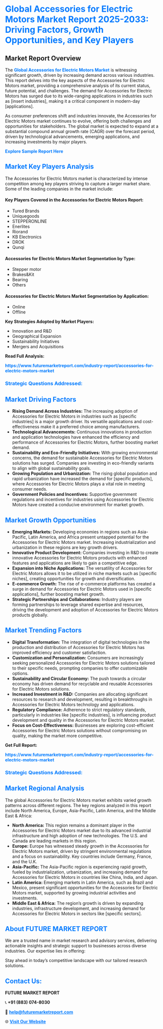 <h1 style="color: #007BFF;">Global Accessories for Electric Motors Market Report 2025-2033: Driving Factors, Growth Opportunities, and Key Players</h1>

<section id="overview">
<h2>Market Report Overview</h2>
<p>The <a href="https://www.futuremarketreport.com/industry-report/accessories-for-electric-motors-market" style="color: #007BFF; text-decoration: none;"><strong>Global Accessories for Electric Motors Market</strong></a> is witnessing significant growth, driven by increasing demand across various industries. This report delves into the key aspects of the Accessories for Electric Motors market, providing a comprehensive analysis of its current status, future potential, and challenges. The demand for Accessories for Electric Motors has surged due to its wide-ranging applications in industries such as [insert industries], making it a critical component in modern-day [applications].</p>
<p>As consumer preferences shift and industries innovate, the Accessories for Electric Motors market continues to evolve, offering both challenges and opportunities for stakeholders. The global market is expected to expand at a substantial compound annual growth rate (CAGR) over the forecast period, driven by technological advancements, emerging applications, and increasing investments by major players.</p>
</section>

<section id="overview">
<p><a href="https://www.futuremarketreport.com/request-sample/reportId=81726" style="color: #007BFF; text-decoration: none;"><strong>Explore Sample Report Here</strong></a></p>
</section>

<section id="key-players">
<h2 style="color: #007BFF;">Market Key Players Analysis</h2>
<p>The Accessories for Electric Motors market is characterized by intense competition among key players striving to capture a larger market share. Some of the leading companies in the market include:</p>
<h4>Key Players Covered in the Accessories for Electric Motors Report:</h4>
<ul><li>Tured Brands</li><li>Uniquegoods</li><li>STEPPERONLINE</li><li>Enerlites</li><li>Riorand</li><li>KB Electronics</li><li>DROK</li><li>Qunqi</li></ul>
<h4>Accessories for Electric Motors Market Segmentation by Type:</h4>
<ul><li>Stepper motor</li><li>Brakes&amp;Kit</li><li>Bearing</li><li>Others</li></ul>

<h4>Accessories for Electric Motors Market Segmentation by Application:</h4>
<ul><li>Online</li><li>Offline</li></ul>
<p><strong>Key Strategies Adopted by Market Players:</strong></p>
<ul>
<li>Innovation and R&D</li>
<li>Geographical Expansion</li>
<li>Sustainability Initiatives</li>
<li>Mergers and Acquisitions</li>
</ul>
</section>

<section>
<p><strong>Read Full Analysis: </strong></p><a href="https://www.futuremarketreport.com/industry-report/accessories-for-electric-motors-market" style="color: #007BFF; text-decoration: none;"><strong>https://www.futuremarketreport.com/industry-report/accessories-for-electric-motors-market</strong></a>
<h3 style="color: #007BFF;">Strategic Questions Addressed:</h3>
</section>

<section id="driving-factors">
<h2 style="color: #007BFF;">Market Driving Factors</h2>
<ul>
<li><strong>Rising Demand Across Industries:</strong> The increasing adoption of Accessories for Electric Motors in industries such as [specific industries] is a major growth driver. Its versatile applications and cost-effectiveness make it a preferred choice among manufacturers.</li>
<li><strong>Technological Advancements:</strong> Continuous innovations in production and application technologies have enhanced the efficiency and performance of Accessories for Electric Motors, further boosting market demand.</li>
<li><strong>Sustainability and Eco-Friendly Initiatives:</strong> With growing environmental concerns, the demand for sustainable Accessories for Electric Motors solutions has surged. Companies are investing in eco-friendly variants to align with global sustainability goals.</li>
<li><strong>Growing Population and Urbanization:</strong> The rising global population and rapid urbanization have increased the demand for [specific products], where Accessories for Electric Motors plays a vital role in meeting consumer needs.</li>
<li><strong>Government Policies and Incentives:</strong> Supportive government regulations and incentives for industries using Accessories for Electric Motors have created a conducive environment for market growth.</li>
</ul>
</section>

<section id="growth-opportunities">
<h2 style="color: #007BFF;">Market Growth Opportunities</h2>
<ul>
<li><strong>Emerging Markets:</strong> Developing economies in regions such as Asia-Pacific, Latin America, and Africa present untapped potential for the Accessories for Electric Motors market. Increasing industrialization and urbanization in these regions are key growth drivers.</li>
<li><strong>Innovative Product Development:</strong> Companies investing in R&D to create innovative Accessories for Electric Motors products with enhanced features and applications are likely to gain a competitive edge.</li>
<li><strong>Expansion into Niche Applications:</strong> The versatility of Accessories for Electric Motors allows it to be utilized in niche markets such as [specific niches], creating opportunities for growth and diversification.</li>
<li><strong>E-commerce Growth:</strong> The rise of e-commerce platforms has created a surge in demand for Accessories for Electric Motors used in [specific applications], further boosting market growth.</li>
<li><strong>Strategic Partnerships and Collaborations:</strong> Industry players are forming partnerships to leverage shared expertise and resources, driving the development and adoption of Accessories for Electric Motors products globally.</li>
</ul>
</section>

<section id="trending-factors">
<h2 style="color: #007BFF;">Market Trending Factors</h2>
<ul>
<li><strong>Digital Transformation:</strong> The integration of digital technologies in the production and distribution of Accessories for Electric Motors has improved efficiency and customer satisfaction.</li>
<li><strong>Customization and Personalization:</strong> Consumers are increasingly seeking personalized Accessories for Electric Motors solutions tailored to their specific needs, prompting companies to offer customizable options.</li>
<li><strong>Sustainability and Circular Economy:</strong> The push towards a circular economy has driven demand for recyclable and reusable Accessories for Electric Motors solutions.</li>
<li><strong>Increased Investment in R&D:</strong> Companies are allocating significant resources to research and development, resulting in breakthroughs in Accessories for Electric Motors technology and applications.</li>
<li><strong>Regulatory Compliance:</strong> Adherence to strict regulatory standards, particularly in industries like [specific industries], is influencing product development and quality in the Accessories for Electric Motors market.</li>
<li><strong>Focus on Cost-Effectiveness:</strong> Businesses are exploring cost-efficient Accessories for Electric Motors solutions without compromising on quality, making the market more competitive.</li>
</ul>
</section>

<section>
<p><strong>Get Full Report: </strong></p><a href="https://www.futuremarketreport.com/industry-report/accessories-for-electric-motors-market" style="color: #007BFF; text-decoration: none;"><strong>https://www.futuremarketreport.com/industry-report/accessories-for-electric-motors-market</strong></a>
<h3 style="color: #007BFF;">Strategic Questions Addressed:</h3>
</section>


<section id="regional-analysis">
<h2 style="color: #007BFF;">Market Regional Analysis</h2>
<p>The global Accessories for Electric Motors market exhibits varied growth patterns across different regions. The key regions analyzed in this report include North America, Europe, Asia-Pacific, Latin America, and the Middle East & Africa:</p>
<ul>
<li><strong>North America:</strong> This region remains a dominant player in the Accessories for Electric Motors market due to its advanced industrial infrastructure and high adoption of new technologies. The U.S. and Canada are leading markets in this region.</li>
<li><strong>Europe:</strong> Europe has witnessed steady growth in the Accessories for Electric Motors market, driven by stringent environmental regulations and a focus on sustainability. Key countries include Germany, France, and the U.K.</li>
<li><strong>Asia-Pacific:</strong> The Asia-Pacific region is experiencing rapid growth, fueled by industrialization, urbanization, and increasing demand for Accessories for Electric Motors in countries like China, India, and Japan.</li>
<li><strong>Latin America:</strong> Emerging markets in Latin America, such as Brazil and Mexico, present significant opportunities for the Accessories for Electric Motors market, supported by growing industrial activities and investments.</li>
<li><strong>Middle East & Africa:</strong> The region’s growth is driven by expanding industries, infrastructure development, and increasing demand for Accessories for Electric Motors in sectors like [specific sectors].</li>
</ul>
</section>

<footer>
<h2 style="color: #007BFF;">About FUTURE MARKET REPORT</h2>
<p>We are a trusted name in market research and advisory services, delivering actionable insights and strategic support to businesses across diverse industries. Our expertise lies in offering:</p>

<p>Stay ahead in today’s competitive landscape with our tailored research solutions.</p>

<h2 style="color: #007BFF;">Contact Us:</h2>
<p><strong>FUTURE MARKET REPORT</strong></p>
<p>📞 <strong>+91 (883) 074-8030</strong></p>
<p>📧 <strong><a href="mailto:help@futuremarketreport.com" style="color: #007BFF;">help@futuremarketreport.com</a></strong></p>
<p>🌐 <strong><a href="https://www.futuremarketreport.com/" style="color: #007BFF;">Visit Our Website</a></strong></p>
</footer>